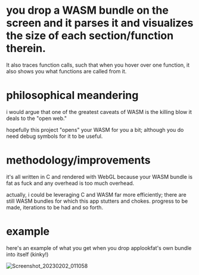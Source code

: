 # you drop a WASM bundle on the screen and it parses it and visualizes the size of each section/function therein.

It also traces function calls, such that when you hover over one function, it also shows you what functions are called from it.

# philosophical meandering

i would argue that one of the greatest caveats of WASM is the killing blow it deals to the "open web."

hopefully this project "opens" your WASM for you a bit; although you do need debug symbols for it to be useful.


# methodology/improvements

it's all written in C and rendered with WebGL because your WASM bundle is fat as fuck and any overhead is too much overhead.

actually, i could be leveraging C and WASM far more efficiently; there are still WASM bundles for which this app stutters and chokes. progress to be made, iterations to be had and so forth.

# example 

here's an example of what you get when you drop applookfat's own bundle into itself (kinky!)

![Screenshot_20230202_011058](https://github.com/cedric-h/applookfat/assets/25539554/ccd208f1-ffcc-49cf-bf36-d028b7dcfd70)
